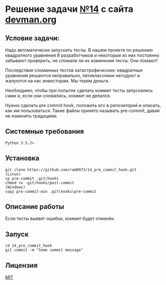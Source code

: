 # Решение задачи [№14](https://devman.org/challenges/14/) с сайта [devman.org](https://devman.org)

## Условие задачи:

Надо автоматически запускать тесты. В нашем проекте по решению квадратного 
уравнения 8 разработчиков и некоторые из них постоянно забывают проверить, 
не сломали ли их изменения тесты. Они ломают!

Последствия сломанных тестов катастрофические: квадратные уравнения 
решаются неправильно, пятиклассники негодуют и жалуются на нас инвесторам. 
Мы терям деньги.

Необходимо, чтобы при попытке сделать коммит тесты запускались сами и, 
если они сломались, коммит не делался.

Нужно сделать pre commit hook, положить его в репозиторий и описать, 
как им пользоваться. Такие файлы принято называть pre-commit, 
давай не изменять традициям.

## Системные требования

```
Python 3.5.2+
```

## Установка

```    
git clone https://github.com/ram0973/14_pre_commit_hook.git
(Linux)
cp pre-commit .git/hooks
chmod +x .git/hooks/post-commit
(Windows)
copy pre-commit-win .git\hooks\pre-commit
```
    
## Описание работы

Если тесты выявят ошибки, коммит будет отменён

## Запуск

```
cd 14_pre_commit_hook
git commit -m "Some commit message"
```
 
## Лицензия

[MIT](http://opensource.org/licenses/MIT)
